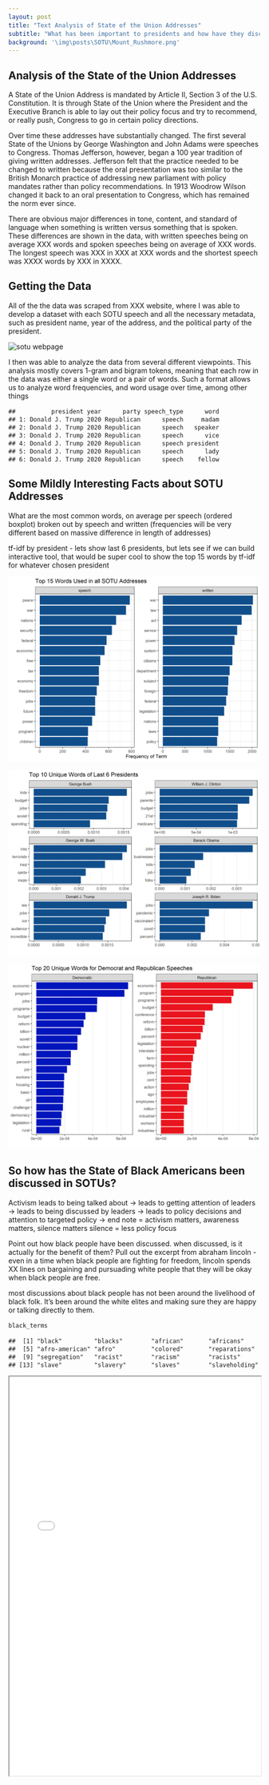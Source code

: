 ```yaml
---
layout: post
title: "Text Analysis of State of the Union Addresses"
subtitle: "What has been important to presidents and how have they discussed race?"
background: '\img\posts\SOTU\Mount_Rushmore.png'
---
```


## Analysis of the State of the Union Addresses

A State of the Union Address is mandated by Article II, Section 3 of the
U.S. Constitution. It is through State of the Union where the President
and the Executive Branch is able to lay out their policy focus and try
to recommend, or really push, Congress to go in certain policy
directions.

Over time these addresses have substantially changed. The first several
State of the Unions by George Washington and John Adams were speeches to
Congress. Thomas Jefferson, however, began a 100 year tradition of
giving written addresses. Jefferson felt that the practice needed to be
changed to written because the oral presentation was too similar to the
British Monarch practice of addressing new parliament with policy
mandates rather than policy recommendations. In 1913 Woodrow Wilson
changed it back to an oral presentation to Congress, which has remained
the norm ever since.

There are obvious major differences in tone, content, and standard of
language when something is written versus something that is spoken.
These differences are shown in the data, with written speeches being on
average XXX words and spoken speeches being on average of XXX words. The
longest speech was XXX in XXX at XXX words and the shortest speech was
XXXX words by XXX in XXXX.

## Getting the Data

All of the the data was scraped from XXX website, where I was able to
develop a dataset with each SOTU speech and all the necessary metadata,
such as president name, year of the address, and the political party of
the president.

![sotu webpage](\img\posts\SOTU\SOTUwebpage.png)

I then was able to analyze the data from several different viewpoints.
This analysis mostly covers 1-gram and bigram tokens, meaning that each
row in the data was either a single word or a pair of words. Such a
format allows us to analyze word frequencies, and word usage over time,
among other things

    ##          president year      party speech_type      word
    ## 1: Donald J. Trump 2020 Republican      speech     madam
    ## 2: Donald J. Trump 2020 Republican      speech   speaker
    ## 3: Donald J. Trump 2020 Republican      speech      vice
    ## 4: Donald J. Trump 2020 Republican      speech president
    ## 5: Donald J. Trump 2020 Republican      speech      lady
    ## 6: Donald J. Trump 2020 Republican      speech    fellow

## Some Mildly Interesting Facts about SOTU Addresses

What are the most common words, on average per speech (ordered boxplot)
broken out by speech and written (frequencies will be very different
based on massive difference in length of addresses)

tf-idf by president - lets show last 6 presidents, but lets see if we
can build interactive tool, that would be super cool to show the top 15
words by tf-idf for whatever chosen president

![top 15 most common](\img\posts\SOTU\top15_allsotu.png)

![top 10 by last 6 presidents](\img\posts\SOTU\top_tfidf_presidents.png)

![top 20 by party](\img\posts\SOTU\top_tfidf_party.png)

## So how has the State of Black Americans been discussed in SOTUs?

Activism leads to being talked about -&gt; leads to getting attention of
leaders -&gt; leads to being discussed by leaders -&gt; leads to policy
decisions and attention to targeted policy -&gt; end note = activism
matters, awareness matters, silence matters silence = less policy focus

Point out how black people have been discussed. when discussed, is it
actually for the benefit of them? Pull out the excerpt from abraham
lincoln - even in a time when black people are fighting for freedom,
lincoln spends XX lines on bargaining and pursuading white people that
they will be okay when black people are free.

most discussions about black people has not been around the livelihood
of black folk. It’s been around the white elites and making sure they
are happy or talking directly to them.

``` r
black_terms
```

    ##  [1] "black"         "blacks"        "african"       "africans"     
    ##  [5] "afro-american" "afro"          "colored"       "reparations"  
    ##  [9] "segregation"   "racist"        "racism"        "racists"      
    ## [13] "slave"         "slavery"       "slaves"        "slaveholding"

<iframe src = "\img\posts\SOTU\blackterms_overtime.html" height = "800px" width = "100%"></iframe>